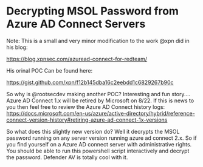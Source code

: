 # Decrypting MSOL Password from Azure AD Connect Servers

Note: This is a small and very minor modification to the work @xpn did in his blog:

https://blog.xpnsec.com/azuread-connect-for-redteam/

His orinal POC Can be found here:

https://gist.github.com/xpn/f12b145dba16c2eebdd1c6829267b90c


So why is @rootsecdev making another POC? Interesting and fun story.... Azure AD Connect 1.x will be retired by Microsoft on 8/22. If this is news to you then feel free to review the Azure AD Connect history logs: https://docs.microsoft.com/en-us/azure/active-directory/hybrid/reference-connect-version-history#retiring-azure-ad-connect-1x-versions


So what does this slightly new version do? Well it decrypts the MSOL password running on any server version running azure ad connect 2.x. So if you find yourself on a Azure AD connect server with administrative rights. You should be able to run this powershell script interactively and decrypt the password. Defender AV is totally cool with it. 

